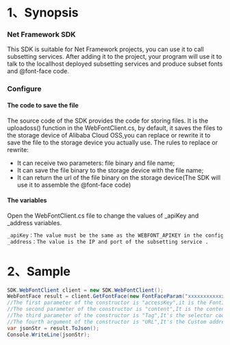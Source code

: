 # 1、Synopsis

### Net Framework SDK
This SDK is suitable for Net Framework projects, you can use it to call subsetting services. After adding it to the project, your program will use it to talk to the locallhost deployed subsetting services and produce subset fonts and @font-face code.

### Configure
#### The code to save the file
The source code of the SDK provides the code for storing files. It is the uploadoss() function in the WebFontClient.cs, by default, it saves the files to the storage device of Alibaba Cloud OSS,you can replace or rewrite it to save the file to the storage device you actually use.
The rules to replace or rewrite:
 - It can receive two parameters: file binary and file name;
 - It can save the file binary to the storage device with the file name;
 - It can return the url of the file binary on the storage device(The SDK will use it to assemble the @font-face code)

#### The variables

Open the WebFontClient.cs file to change the values of _apiKey and _address variables.
``` sh
_apiKey：The value must be the same as the WEBFONT_APIKEY in the config file(docker-compose.yml or config.yml).
_address：The value is the IP and port of the subsetting service .
```

 


# 2、Sample

``` C#
SDK.WebFontClient client = new SDK.WebFontClient();           
WebFontFace result = client.GetFontFace(new FontFaceParam("xxxxxxxxxxxxxxxxxxxxxxxxxxxxx", "中文test(.net core is best)", "#id1", ""));
//The first parameter of the constructor is "accessKey",it is the FontID,required;
//The second parameter of the constructor is "content",It is the content text,required;
//The third parameter of the constructor is "Tag",It's the selector code,Optional;
//The fourth argument of the constructor is "URL",It's the Custom address,Optional.
var jsonStr = result.ToJson();
Console.WriteLine(jsonStr);
```
